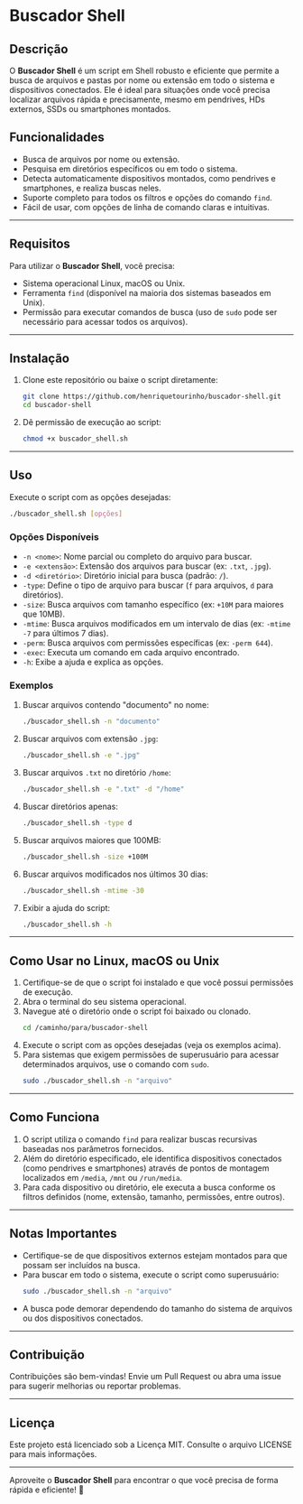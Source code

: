 # Buscador Shell

## Descrição
O **Buscador Shell** é um script em Shell robusto e eficiente que permite a busca de arquivos e pastas por nome ou extensão em todo o sistema e dispositivos conectados. Ele é ideal para situações onde você precisa localizar arquivos rápida e precisamente, mesmo em pendrives, HDs externos, SSDs ou smartphones montados.

## Funcionalidades
- Busca de arquivos por nome ou extensão.
- Pesquisa em diretórios específicos ou em todo o sistema.
- Detecta automaticamente dispositivos montados, como pendrives e smartphones, e realiza buscas neles.
- Suporte completo para todos os filtros e opções do comando `find`.
- Fácil de usar, com opções de linha de comando claras e intuitivas.

---

## Requisitos
Para utilizar o **Buscador Shell**, você precisa:
- Sistema operacional Linux, macOS ou Unix.
- Ferramenta `find` (disponível na maioria dos sistemas baseados em Unix).
- Permissão para executar comandos de busca (uso de `sudo` pode ser necessário para acessar todos os arquivos).

---

## Instalação
1. Clone este repositório ou baixe o script diretamente:
   ```bash
   git clone https://github.com/henriquetourinho/buscador-shell.git
   cd buscador-shell
   ```
2. Dê permissão de execução ao script:
   ```bash
   chmod +x buscador_shell.sh
   ```

---

## Uso
Execute o script com as opções desejadas:
```bash
./buscador_shell.sh [opções]
```
### Opções Disponíveis
- `-n <nome>`: Nome parcial ou completo do arquivo para buscar.
- `-e <extensão>`: Extensão dos arquivos para buscar (ex: `.txt`, `.jpg`).
- `-d <diretório>`: Diretório inicial para busca (padrão: `/`).
- `-type`: Define o tipo de arquivo para buscar (`f` para arquivos, `d` para diretórios).
- `-size`: Busca arquivos com tamanho específico (ex: `+10M` para maiores que 10MB).
- `-mtime`: Busca arquivos modificados em um intervalo de dias (ex: `-mtime -7` para últimos 7 dias).
- `-perm`: Busca arquivos com permissões específicas (ex: `-perm 644`).
- `-exec`: Executa um comando em cada arquivo encontrado.
- `-h`: Exibe a ajuda e explica as opções.

### Exemplos
1. Buscar arquivos contendo "documento" no nome:
   ```bash
   ./buscador_shell.sh -n "documento"
   ```

2. Buscar arquivos com extensão `.jpg`:
   ```bash
   ./buscador_shell.sh -e ".jpg"
   ```

3. Buscar arquivos `.txt` no diretório `/home`:
   ```bash
   ./buscador_shell.sh -e ".txt" -d "/home"
   ```

4. Buscar diretórios apenas:
   ```bash
   ./buscador_shell.sh -type d
   ```

5. Buscar arquivos maiores que 100MB:
   ```bash
   ./buscador_shell.sh -size +100M
   ```

6. Buscar arquivos modificados nos últimos 30 dias:
   ```bash
   ./buscador_shell.sh -mtime -30
   ```

7. Exibir a ajuda do script:
   ```bash
   ./buscador_shell.sh -h
   ```

---

## Como Usar no Linux, macOS ou Unix
1. Certifique-se de que o script foi instalado e que você possui permissões de execução.
2. Abra o terminal do seu sistema operacional.
3. Navegue até o diretório onde o script foi baixado ou clonado.
   ```bash
   cd /caminho/para/buscador-shell
   ```
4. Execute o script com as opções desejadas (veja os exemplos acima).
5. Para sistemas que exigem permissões de superusuário para acessar determinados arquivos, use o comando com `sudo`.
   ```bash
   sudo ./buscador_shell.sh -n "arquivo"
   ```

---

## Como Funciona
1. O script utiliza o comando `find` para realizar buscas recursivas baseadas nos parâmetros fornecidos.
2. Além do diretório especificado, ele identifica dispositivos conectados (como pendrives e smartphones) através de pontos de montagem localizados em `/media`, `/mnt` ou `/run/media`.
3. Para cada dispositivo ou diretório, ele executa a busca conforme os filtros definidos (nome, extensão, tamanho, permissões, entre outros).

---

## Notas Importantes
- Certifique-se de que dispositivos externos estejam montados para que possam ser incluídos na busca.
- Para buscar em todo o sistema, execute o script como superusuário:
  ```bash
  sudo ./buscador_shell.sh -n "arquivo"
  ```
- A busca pode demorar dependendo do tamanho do sistema de arquivos ou dos dispositivos conectados.

---

## Contribuição
Contribuições são bem-vindas! Envie um Pull Request ou abra uma issue para sugerir melhorias ou reportar problemas.

---

## Licença
Este projeto está licenciado sob a Licença MIT. Consulte o arquivo LICENSE para mais informações.

---

Aproveite o **Buscador Shell** para encontrar o que você precisa de forma rápida e eficiente! 🚀

